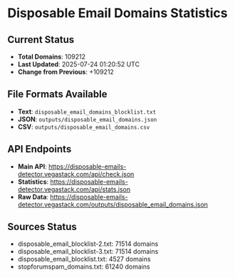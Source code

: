 # Disposable Email Domains Statistics

## Current Status
- **Total Domains**: 109212
- **Last Updated**: 2025-07-24 01:20:52 UTC
- **Change from Previous**: +109212

## File Formats Available
- **Text**: `disposable_email_domains_blocklist.txt`
- **JSON**: `outputs/disposable_email_domains.json`
- **CSV**: `outputs/disposable_email_domains.csv`

## API Endpoints
- **Main API**: https://disposable-emails-detector.vegastack.com/api/check.json
- **Statistics**: https://disposable-emails-detector.vegastack.com/api/stats.json
- **Raw Data**: https://disposable-emails-detector.vegastack.com/outputs/disposable_email_domains.json

## Sources Status
- disposable_email_blocklist-2.txt: 71514 domains
- disposable_email_blocklist-3.txt: 71514 domains
- disposable_email_blocklist.txt: 4527 domains
- stopforumspam_domains.txt: 61240 domains

